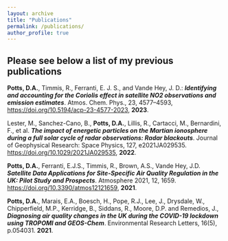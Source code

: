 ```yaml
---
layout: archive
title: "Publications"
permalink: /publications/
author_profile: true
---
```

Please see below a list of my previous publications
---


**Potts, D.A.**, Timmis, R., Ferranti, E. J. S., and Vande Hey, J. D.: ***Identifying and accounting for the Coriolis effect in satellite NO2 observations and emission estimates***. Atmos. Chem. Phys., 23, 4577–4593, https://doi.org/10.5194/acp-23-4577-2023, **2023**.


Lester, M., Sanchez-Cano, B., **Potts, D.A.**, Lillis, R., Cartacci, M., Bernardini, F., et al. ***The impact of energetic particles on the Martian ionosphere during a full solar cycle of radar observations: Radar blackouts***. Journal of Geophysical Research: Space Physics, 127, e2021JA029535. https://doi.org/10.1029/2021JA029535, **2022**.


**Potts, D.A.**, Ferranti, E.J.S., Timmis, R., Brown, A.S., Vande Hey, J.D. ***Satellite Data Applications for Site-Specific Air Quality Regulation in the UK: Pilot Study and Prospects***. Atmosphere 2021, 12, 1659. https://doi.org/10.3390/atmos12121659, **2021**.


**Potts, D.A.**, Marais, E.A., Boesch, H., Pope, R.J., Lee, J., Drysdale, W., Chipperfield, M.P., Kerridge, B., Siddans, R., Moore, D.P. and Remedios, J., ***Diagnosing air quality changes in the UK during the COVID-19 lockdown using TROPOMI and GEOS-Chem***. Environmental Research Letters, 16(5), p.054031. **2021**.








